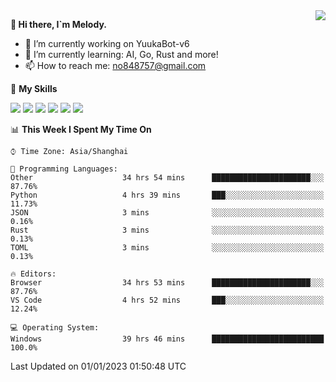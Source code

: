 <a href="#">
  <img align="right" src="https://github-readme-stats.vercel.app/api?username=melodyyuuka&count_private=true&show_icons=true" />
</a>

**👋 Hi there, I`m Melody.**

- 🔭 I’m currently working on YuukaBot-v6
- 🌱 I’m currently learning: AI, Go, Rust and more!
- 📫 How to reach me: no848757@gmail.com

🌟 **My Skills** 

![](https://img.shields.io/badge/-Python-3e74a2?style=flat-square&logo=Python&logoColor=fff)
![](https://img.shields.io/badge/-Java-007396?style=flat-square&logo=OpenJDK&logoColor=fff)
![](https://img.shields.io/badge/-Node.js-339933?style=flat-square&logo=Node.js&logoColor=fff)
![](https://img.shields.io/badge/-Git-f05032?style=flat-square&logo=git&logoColor=fff)
![](https://img.shields.io/badge/-PostgreSQL-4169e1?style=flat-square&logo=PostgreSQL&logoColor=fff)
![](https://img.shields.io/badge/-VSCode-007acc?style=flat-square&logo=Visual-Studio-Code&logoColor=fff)


<!--START_SECTION:waka-->
📊 **This Week I Spent My Time On** 

```text
⌚︎ Time Zone: Asia/Shanghai

💬 Programming Languages: 
Other                    34 hrs 54 mins      ██████████████████████░░░   87.76% 
Python                   4 hrs 39 mins       ███░░░░░░░░░░░░░░░░░░░░░░   11.73% 
JSON                     3 mins              ░░░░░░░░░░░░░░░░░░░░░░░░░   0.16% 
Rust                     3 mins              ░░░░░░░░░░░░░░░░░░░░░░░░░   0.13% 
TOML                     3 mins              ░░░░░░░░░░░░░░░░░░░░░░░░░   0.13%

🔥 Editors: 
Browser                  34 hrs 53 mins      ██████████████████████░░░   87.76% 
VS Code                  4 hrs 52 mins       ███░░░░░░░░░░░░░░░░░░░░░░   12.24%

💻 Operating System: 
Windows                  39 hrs 46 mins      █████████████████████████   100.0%

```


 Last Updated on 01/01/2023 01:50:48 UTC
<!--END_SECTION:waka-->
